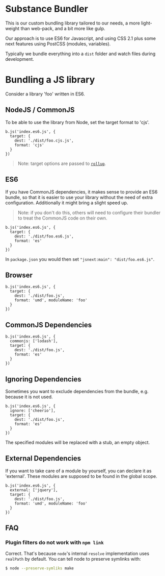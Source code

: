 # Substance Bundler

This is our custom bundling library tailored to our needs, a more light-weight than web-pack, and a bit more like gulp.

Our approach is to use ES6 for Javascript, and using CSS 2.1 plus some next features using PostCSS (modules, variables).

Typically we bundle everything into a `dist` folder and watch files during development.

# Bundling a JS library

Consider a library 'foo' written in ES6.

## NodeJS / CommonJS

To be able to use the library from Node, set the target format to 'cjs'.

```
b.js('index.es6.js', {
  target: {
    dest: './dist/foo.cjs.js',
    format: 'cjs'
  }
})
```

> Note: target options are passed to [`rollup`](https://github.com/rollup/rollup/wiki/Command-Line-Interface#targets).

## ES6

If you have CommonJS dependencies, it makes sense to provide an ES6 bundle, so that it is easier
to use your library without the need of extra configuration. Additionally it might bring a slight speed up.

> Note: if you don't do this, others will need to configure their bundler to treat the CommonJS code on their own.

```
b.js('index.es6.js', {
  target: {
    dest: './dist/foo.es6.js',
    format: 'es'
  }
})
```

In `package.json` you would then set `"jsnext:main": "dist/foo.es6.js"`.

## Browser

```
b.js('index.es6.js', {
  target: {
    dest: './dist/foo.js',
    format: 'umd', moduleName: 'foo'
  }
})
```

## CommonJS Dependencies

```
b.js('index.es6.js', {
  commonjs: ['lodash'],
  target: {
    dest: './dist/foo.js',
    format: 'es'
  }
})
```

## Ignoring Dependencies

Sometimes you want to exclude dependencies from the bundle, e.g. because it is not used.

```
b.js('index.es6.js', {
  ignore: ['cheerio'],
  target: {
    dest: './dist/foo.js',
    format: 'es'
  }
})
```

The specified modules will be replaced with a stub, an empty object.

## External Dependencies

If you want to take care of a module by yourself, you can declare it as 'external'.
These modules are supposed to be found in the global scope.

```
b.js('index.es6.js', {
  external: ['jquery'],
  target: {
    dest: './dist/foo.js',
    format: 'umd', moduleName: 'foo'
  }
})
```

## FAQ

### Plugin filters do not work with `npm link`

Correct. That's because `node`'s internal `resolve` implementation uses `realPath` by default. You can tell node to preserve symlinks with:

```bash
$ node --preserve-symliks make
```
